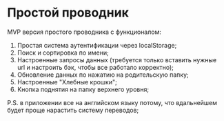 # Простой проводник

MVP версия простого проводника с функционалом:
1. Простая система аутентификации через localStorage;
2. Поиск и сортировка по имени;
3. Настроенные запросы данных (требуется только вставить нужные url и настроить бэк, чтобы все работало корректно);
4. Обновление данных по нажатию на родительскую папку;
5. Настроенные "Хлебные крошки";
6. Кнопка поднятия на папку верхнего уровня;

P.S. в приложении все на английском языку потому, что вдальнейшем будет проще нарастить систему переводов;
